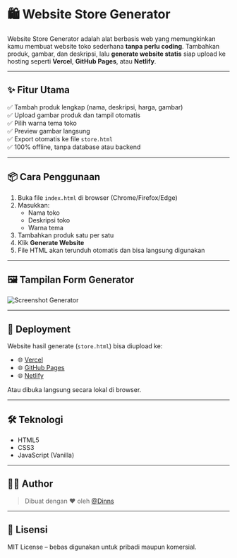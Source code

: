 # 🛍️ Website Store Generator

Website Store Generator adalah alat berbasis web yang memungkinkan kamu membuat website toko sederhana **tanpa perlu coding**. Tambahkan produk, gambar, dan deskripsi, lalu **generate website statis** siap upload ke hosting seperti **Vercel**, **GitHub Pages**, atau **Netlify**.

---

## ✨ Fitur Utama

✅ Tambah produk lengkap (nama, deskripsi, harga, gambar)  
✅ Upload gambar produk dan tampil otomatis  
✅ Pilih warna tema toko  
✅ Preview gambar langsung  
✅ Export otomatis ke file `store.html`  
✅ 100% offline, tanpa database atau backend

---

## 📦 Cara Penggunaan

1. Buka file `index.html` di browser (Chrome/Firefox/Edge)
2. Masukkan:
   - Nama toko
   - Deskripsi toko
   - Warna tema
3. Tambahkan produk satu per satu
4. Klik **Generate Website**
5. File HTML akan terunduh otomatis dan bisa langsung digunakan

---

## 🖼️ Tampilan Form Generator

![Screenshot Generator](https://imgur.com/a/YcRmvaP) <!-- Opsional: bisa ditambahkan gambar nanti -->

---

## 🚀 Deployment

Website hasil generate (`store.html`) bisa diupload ke:

- 🌐 [Vercel](https://vercel.com)
- 🌐 [GitHub Pages](https://pages.github.com)
- 🌐 [Netlify](https://www.netlify.com)

Atau dibuka langsung secara lokal di browser.

---

## 🛠 Teknologi

- HTML5
- CSS3
- JavaScript (Vanilla)

---

## 👨‍💻 Author

> Dibuat dengan ❤️ oleh [@Dinns](https://github.com/Dinn001)

---

## 📄 Lisensi

MIT License – bebas digunakan untuk pribadi maupun komersial.
